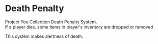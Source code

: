 # Death Penalty

Project You Collection Death Penalty System.  
If a player dies, some items in player's inventory are dropped or removed  

This system makes alertness of death.